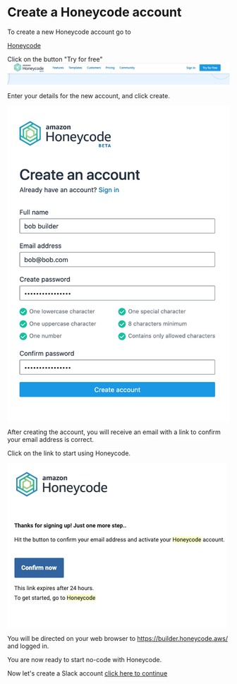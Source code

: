 # Create a Honeycode account

To create a new Honeycode account go to 

[Honeycode](https://www.honeycode.aws/ "Honeycode")

Click on the button "Try for free" 
![Create Honeycode account](/images/honeycodeaccountcreate.png)

Enter your details for the new account, and click create. 

![Details enterered](/images/accountenter.png)

After creating the account, you will receive an email with a link to confirm your email address is correct. 

Click on the link to start using Honeycode. 

![Details enterered](/images/confirm.png)

You will be directed on your web browser to https://builder.honeycode.aws/ and logged in. 

You are now ready to start no-code with Honeycode.

Now let's create a Slack account [click here to continue](01_create_slack_channel/README.md)